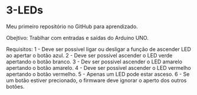 # 3-LEDs
Meu primeiro repositório no GitHub para aprendizado. 

Obejtivo: Trablhar com entradas e saídas do Arduino UNO.

Requisitos:
1 - Deve ser possivel ligar ou desligar a função de ascender LED ao apertar o botão azul.
2 - Deve ser possivel ascender o LED verde apertando o botão branco.
3 - Dev ser possivel  ascender o LED amarelo apertando o botão amarelo.
4 - Deve ser possivel ascender o LED vermelho apertando o botão vermelho.
5 - Apenas um LED pode estar asceso.
6 - Se um botão estiver precionado, o firmware deve ignorar o aperto dos outros botões.

